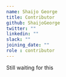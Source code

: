 ```yaml
---
name: Shaijo George
title: Contributor
github: ShaijoGeorge
twitter: ""
linkedin: ""
slack: ""
joining_date: ""
role : contributor
---
```


Still waiting for this
